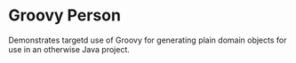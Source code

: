 Groovy Person
=============

Demonstrates targetd use of Groovy for generating plain domain objects for use in an otherwise Java project.
